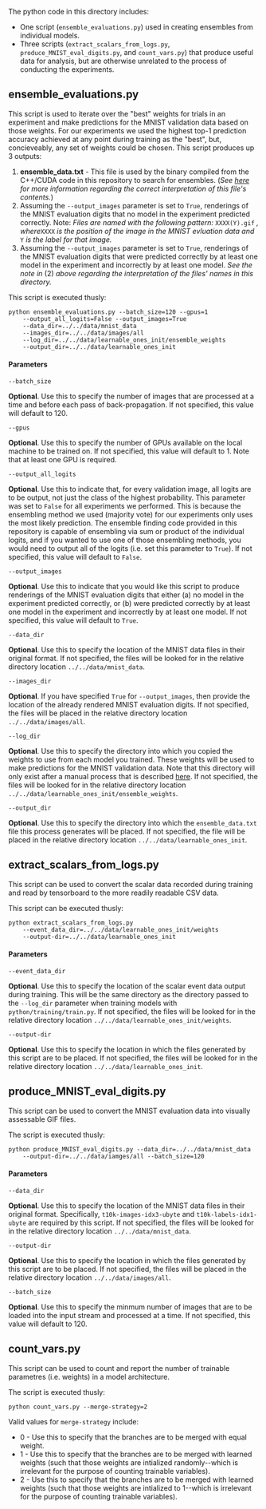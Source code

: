 The python code in this directory includes:
 - One script (``ensemble_evaluations.py``) used in creating ensembles from individual models.
 - Three scripts (``extract_scalars_from_logs.py``, ``produce_MNIST_eval_digits.py``, and ``count_vars.py``) that produce useful data for analysis, but are otherwise unrelated to the process of conducting the experiments. 

## ensemble_evaluations.py
This script is used to iterate over the "best" weights for trials in an experiment and make predictions for the MNIST validation data based on those weights.
For our experiments we used the highest top-1 prediction accuracy achieved at any point during training as the "best", but, concieveably, any set of weights could be chosen.
This script produces up 3 outputs:
1. **ensemble_data.txt** - This file is used by the binary compiled from the C++/CUDA code in this repository to search for ensembles.  (_See [here](../../C%2B%2B#evaluating-ensemble-model-combinations) for more information regarding the correct interpretation of this file's contents._)
2. Assuming the ``--output_images`` parameter is set to ``True``, renderings of the MNIST evaluation digits that no model in the experiment predicted correctly.  Note: _Files are named with the following pattern:_ ``XXXX(Y).gif`` _, where_``XXXX`` _is the position of the image in the MNIST evluation data and_ ``Y`` _is the label for that image._
3. Assuming the ``--output_images`` parameter is set to ``True``, renderings of the MNIST evaluation digits that were predicted correctly by at least one model in the experiment and incorrectly by at least one model.  _See the note in_ (2) _above regarding the interpretation of the files' names in this directory._

This script is executed thusly:
````
python ensemble_evaluations.py --batch_size=120 --gpus=1
    --output_all_logits=False --output_images=True
    --data_dir=../../data/mnist_data
    --images_dir=../../data/images/all
    --log_dir=../../data/learnable_ones_init/ensemble_weights
    --output_dir=../../data/learnable_ones_init
````

#### Parameters
```
--batch_size
``` 
 **Optional**.
Use this to specify the number of images that are processed at a time and before each pass of back-propagation.
If not specified, this value will default to 120.

```
--gpus
``` 
 **Optional**.
Use this to specify the number of GPUs available on the local machine to be trained on.
If not specified, this value will default to 1.
Note that at least one GPU is required.

```
--output_all_logits
``` 
 **Optional**.
Use this to indicate that, for every validation image, all logits are to be output, not just the class of the highest probability.
This parameter was set to ``False`` for all experiments we performed.
This is because the ensembling method we used (majority vote) for our experiments only uses the most likely prediction.
The ensemble finding code provided in this repository is capable of ensembling via sum or product of the individual logits, and if you wanted to use one of those ensembling methods, you would need to output all of the logits (i.e. set this parameter to ``True``).
If not specified, this value will default to ``False``.

```
--output_images
``` 
 **Optional**.
Use this to indicate that you would like this script to produce renderings of the MNIST evaluation digits that either (a) no model in the experiment predicted correctly, or (b) were predicted correctly by at least one model in the experiment and incorrectly by at least one model.
If not specified, this value will default to ``True``.

```
--data_dir
``` 
 **Optional**.
Use this to specify the location of the MNIST data files in their original format.
If not specified, the files will be looked for in the relative directory location ``../../data/mnist_data``. 

```
--images_dir
``` 
 **Optional**.
If you have specified ``True`` for ``--output_images``, then provide the location of the already rendered MNIST evaluation digits.
If not specified, the files will be placed in the relative directory location ``../../data/images/all``.

```
--log_dir
``` 
 **Optional**.
Use this to specify the directory into which you copied the weights to use from each model you trained.
These weights will be used to make predictions for the MNIST validation data.
Note that this directory will only exist after a manual process that is described [here](../../README.md#ensembles).
If not specified, the files will be looked for in the relative directory location ``../../data/learnable_ones_init/ensemble_weights``.

```
--output_dir
``` 
 **Optional**.
Use this to specify the directory into which the ``ensemble_data.txt`` file this process generates will be placed.
If not specified, the file will be placed in the relative directory location ``../../data/learnable_ones_init``.

## extract_scalars_from_logs.py
This script can be used to convert the scalar data recorded during training and read by tensorboard to the more readily readable CSV data.

This script can be executed thusly:
````
python extract_scalars_from_logs.py
    --event_data_dir=../../data/learnable_ones_init/weights
    --output-dir=../../data/learnable_ones_init
````

#### Parameters
```
--event_data_dir
``` 
 **Optional**.
Use this to specify the location of the scalar event data output during training.  This will be the same directory as the directory passed to the ``--log_dir`` parameter when training models with ``python/training/train.py``.
If not specified, the files will be looked for in the relative directory location ``../../data/learnable_ones_init/weights``. 

````
--output-dir
````
 **Optional**.
Use this to specify the location in which the files generated by this script are to be placed.
If not specified, the files will be looked for in the relative directory location ``../../data/learnable_ones_init``. 

## produce_MNIST_eval_digits.py
This script can be used to convert the MNIST evaluation data into visually assessable GIF files.

The script is executed thusly:
````
python produce_MNIST_eval_digits.py --data_dir=../../data/mnist_data
    --output-dir=../../data/iamges/all --batch_size=120
````

#### Parameters
```
--data_dir
``` 
 **Optional**.
Use this to specify the location of the MNIST data files in their original format.
Specifically, ``t10k-images-idx3-ubyte`` and ``t10k-labels-idx1-ubyte`` are required by this script.
If not specified, the files will be looked for in the relative directory location ``../../data/mnist_data``. 

````
--output-dir
````
 **Optional**.
Use this to specify the location in which the files generated by this script are to be placed.
If not specified, the files will be placed in the relative directory location ``../../data/images/all``.

````
--batch_size
````
 **Optional**.
Use this to specify the minmum number of images that are to be loaded into the input stream and processed at a time.
If not specified, this value will default to 120.

## count_vars.py
This script can be used to count and report the number of trainable parametres (i.e. weights) in a model architecture.

The script is executed thusly:
````
python count_vars.py --merge-strategy=2
````

Valid values for ``merge-strategy`` include:
 - 0 - Use this to specify that the branches are to be merged with equal weight.
 - 1 - Use this to specify that the branches are to be merged with learned weights (such that those weights are intialized randomly--which is irrelevant for the purpose of counting trainable variables).
 - 2 - Use this to specify that the branches are to be merged with learned weights (such that those weights are intialized to 1--which is irrelevant for the purpose of counting trainable variables).
